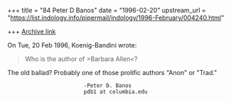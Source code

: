 +++
title = "84 Peter D Banos"
date = "1996-02-20"
upstream_url = "https://list.indology.info/pipermail/indology/1996-February/004240.html"

+++
[Archive link](https://list.indology.info/pipermail/indology/1996-February/004240.html)

On Tue, 20 Feb 1996, Koenig-Bandini wrote:

> Who is the author of >Barbara Allen<?

The old ballad? Probably one of those prolific authors "Anon" or "Trad."

							-Peter D. Banos
							pdb1 at columbia.edu




